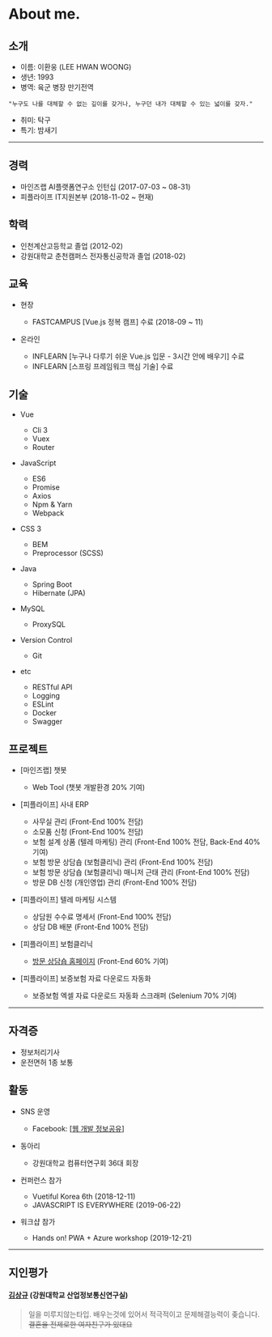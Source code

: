 # About me.

## 소개

* 이름: 이환웅 (LEE HWAN WOONG)
* 생년: 1993
* 병역: 육군 병장 만기전역

```
"누구도 나를 대체할 수 없는 깊이를 갖거나, 누구던 내가 대체할 수 있는 넓이를 갖자."
```

* 취미: 탁구
* 특기: 밤새기


---


## 경력

* 마인즈랩 AI플랫폼연구소 인턴십 (2017-07-03 ~ 08-31)
* 피플라이프 IT지원본부 (2018-11-02 ~ 현재)

## 학력

* 인천계산고등학교 졸업 (2012-02)
* 강원대학교 춘천캠퍼스 전자통신공학과 졸업 (2018-02)

## 교육

* 현장
  - FASTCAMPUS [Vue.js 정복 캠프] 수료 (2018-09 ~ 11)

* 온라인
  - INFLEARN [누구나 다루기 쉬운 Vue.js 입문 - 3시간 안에 배우기] 수료
  - INFLEARN [스프링 프레임워크 핵심 기술] 수료

## 기술

* Vue
  - Cli 3
  - Vuex
  - Router

* JavaScript
  - ES6
  - Promise
  - Axios
  - Npm & Yarn
  - Webpack

* CSS 3
  - BEM
  - Preprocessor (SCSS)

* Java
  - Spring Boot
  - Hibernate (JPA)

* MySQL
  - ProxySQL

* Version Control
  - Git

* etc
  - RESTful API
  - Logging
  - ESLint
  - Docker
  - Swagger

## 프로젝트
* [마인즈랩] 챗봇
  - Web Tool (챗봇 개발환경 20% 기여)

* [피플라이프] 사내 ERP
  - 사무실 관리 (Front-End 100% 전담)
  - 소모품 신청 (Front-End 100% 전담)
  - 보험 설계 상품 (텔레 마케팅) 관리 (Front-End 100% 전담, Back-End 40% 기여)
  - 보험 방문 상담숍 (보험클리닉) 관리 (Front-End 100% 전담)
  - 보험 방문 상담숍 (보험클리닉) 매니저 근태 관리 (Front-End 100% 전담)
  - 방문 DB 신청 (개인영업) 관리 (Front-End 100% 전담)

* [피플라이프] 텔레 마케팅 시스템
  - 상담원 수수료 명세서 (Front-End 100% 전담)
  - 상담 DB 배분 (Front-End 100% 전담)

* [피플라이프] 보험클리닉
  - [방문 상담숍 홈페이지](https://www.bohumclinic.com/shop) (Front-End 60% 기여)

* [피플라이프] 보증보험 자료 다운로드 자동화
  - 보증보험 엑셀 자료 다운로드 자동화 스크래퍼 (Selenium 70% 기여)

---

## 자격증
* 정보처리기사
* 운전면허 1종 보통

## 활동

* SNS 운영
  - Facebook: [[웹 개발 정보공유](https://www.facebook.com/WebDevShare/)]

* 동아리
  - 강원대학교 컴퓨터연구회 36대 회장

* 컨퍼런스 참가
  - Vuetiful Korea 6th (2018-12-11)
  - JAVASCRIPT IS EVERYWHERE (2019-06-22)
* 워크샵 참가
  - Hands on! PWA + Azure workshop (2019-12-21)

---

## 지인평가
  #### [김상규](https://anroniogi.github.io/) (강원대학교 산업정보통신연구실)
  > 일을 미루지않는타입. 배우는것에 있어서 적극적이고 문제해결능력이 좆습니다.  
  ~~결혼을 전제로한 여자친구가 있대요~~
